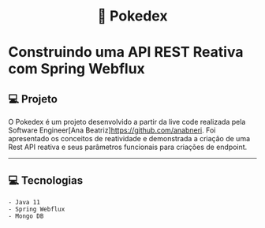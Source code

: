 <h1 align="center">
  🚀 Pokedex
</h1>

# Construindo uma API REST Reativa com Spring Webflux

## 💻 Projeto

O Pokedex é um projeto desenvolvido a partir da live code realizada pela Software Engineer[Ana Beatriz]https://github.com/anabneri.
Foi apresentado os conceitos de reatividade e demonstrada a criação de uma Rest API reativa e seus parâmetros funcionais para criações de endpoint.


---

## 💻 Tecnologias

    - Java 11
    - Spring Webflux
    - Mongo DB
